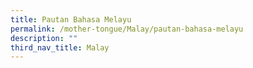 ```yaml
---
title: Pautan Bahasa Melayu
permalink: /mother-tongue/Malay/pautan-bahasa-melayu
description: ""
third_nav_title: Malay
---
```

